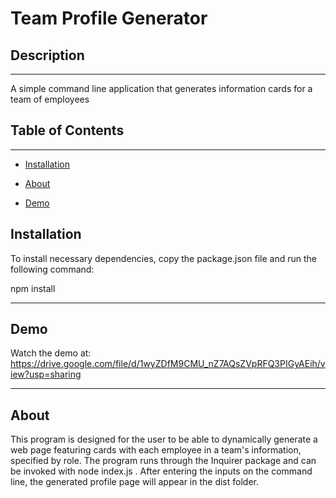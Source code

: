 # Team Profile Generator

## Description
------

A simple command line application that generates information cards for a team of employees


## Table of Contents 
------

* [Installation](#installation)

* [About](#about)

* [Demo](#demo)


## Installation

To install necessary dependencies, copy the package.json file and run the following command: 

npm install

------
## Demo

Watch the demo at: https://drive.google.com/file/d/1wyZDfM9CMU_nZ7AQsZVpRFQ3PIGyAEih/view?usp=sharing

------



## About

This program is designed for the user to be able to dynamically generate a web page featuring cards with each employee in a team's information, specified by role. The program runs through the Inquirer package and can be invoked with node index.js . After entering the inputs on the command line, the generated profile page will appear in the dist folder.